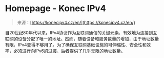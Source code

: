 <!--yml

category: 未分类

date: 2024-05-27 15:04:03

-->

# Homepage - Konec IPv4

> 来源：[https://konecipv4.cz/en/](https://konecipv4.cz/en/)

自20世纪80年代以来，IPv4协议作为互联网通信的关键元素，有效地为连接到互联网的设备分配了唯一的地址。然而，随着设备和服务数量的增加，由于地址数量有限，IPv4变得不够用了。为了确保互联网基础设施的可伸缩性、安全性和效率，必须进行向IPv6的过渡，后者提供了几乎无限的地址数量。

